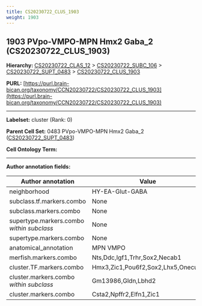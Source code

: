 ```yaml
---
title: CS20230722_CLUS_1903
weight: 1903
---
```

## 1903 PVpo-VMPO-MPN Hmx2 Gaba_2 (CS20230722_CLUS_1903)
<b>Hierarchy: </b>
[CS20230722_CLAS_12](../CS20230722_CLAS_12) >
[CS20230722_SUBC_106](../CS20230722_SUBC_106) >
[CS20230722_SUPT_0483](../CS20230722_SUPT_0483) >
[CS20230722_CLUS_1903](../CS20230722_CLUS_1903)

**PURL:** [https://purl.brain-bican.org/taxonomy/CCN20230722/CS20230722_CLUS_1903](https://purl.brain-bican.org/taxonomy/CCN20230722/CS20230722_CLUS_1903)

---


**Labelset:** cluster (Rank: 0)

**Parent Cell Set:** 0483 PVpo-VMPO-MPN Hmx2 Gaba_2 ([CS20230722_SUPT_0483](../CS20230722_SUPT_0483))



**Cell Ontology Term:** 

[MARKER GENES.]: #


---

[TRANSFERRED ANNOTATIONS.]: #


[AUTHOR ANNOTATION FIELDS.]: #


**Author annotation fields:**

| Author annotation | Value |
|-------------------|-------|
|neighborhood|HY-EA-Glut-GABA|
|subclass.tf.markers.combo|None|
|subclass.markers.combo|None|
|supertype.markers.combo _within subclass_|None|
|supertype.markers.combo|None|
|anatomical_annotation|MPN VMPO|
|merfish.markers.combo|Nts,Ddc,Igf1,Trhr,Sox2,Necab1|
|cluster.TF.markers.combo|Hmx3,Zic1,Pou6f2,Sox2,Lhx5,Onecut2|
|cluster.markers.combo _within subclass_|Gm13986,Gldn,Lbhd2|
|cluster.markers.combo|Csta2,Npffr2,Elfn1,Zic1|

